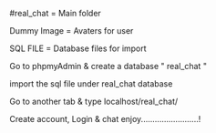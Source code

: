 #real_chat = Main folder 

Dummy Image = Avaters for user

SQL FILE = Database files for import

Go to phpmyAdmin & create a database " real_chat " 

import the sql file under real_chat database 

Go to another tab & type localhost/real_chat/ 

Create account, Login & chat enjoy.........................! 
